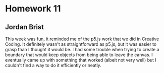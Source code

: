 # Homework 11
## Jordan Brist

This week was fun, it reminded me of the p5.js work that we did in Creative Coding. It definitely wasn't as straightforward as p5.js, but it was easier to grasp than I thought it would be. I had some trouble when trying to create a boundary that would keep objects from being able to leave the canvas. I eventually came up with something that worked (albeit not very well) but I couldn't find a way to do it efficiently or neatly. 